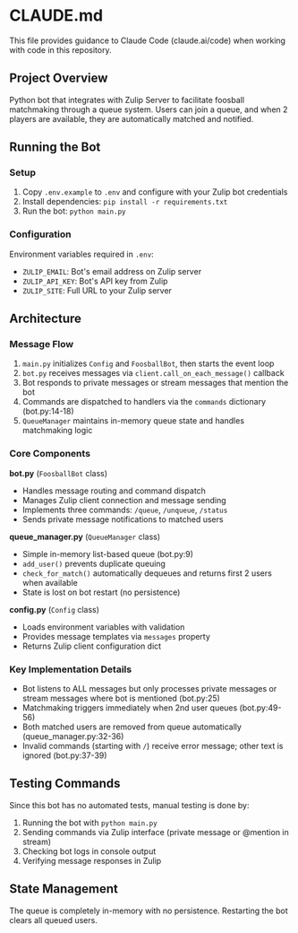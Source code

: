 # CLAUDE.md

This file provides guidance to Claude Code (claude.ai/code) when working with code in this repository.

## Project Overview
Python bot that integrates with Zulip Server to facilitate foosball matchmaking through a queue system. Users can join a queue, and when 2 players are available, they are automatically matched and notified.

## Running the Bot

### Setup
1. Copy `.env.example` to `.env` and configure with your Zulip bot credentials
2. Install dependencies: `pip install -r requirements.txt`
3. Run the bot: `python main.py`

### Configuration
Environment variables required in `.env`:
- `ZULIP_EMAIL`: Bot's email address on Zulip server
- `ZULIP_API_KEY`: Bot's API key from Zulip
- `ZULIP_SITE`: Full URL to your Zulip server

## Architecture

### Message Flow
1. `main.py` initializes `Config` and `FoosballBot`, then starts the event loop
2. `bot.py` receives messages via `client.call_on_each_message()` callback
3. Bot responds to private messages or stream messages that mention the bot
4. Commands are dispatched to handlers via the `commands` dictionary (bot.py:14-18)
5. `QueueManager` maintains in-memory queue state and handles matchmaking logic

### Core Components

**bot.py** (`FoosballBot` class)
- Handles message routing and command dispatch
- Manages Zulip client connection and message sending
- Implements three commands: `/queue`, `/unqueue`, `/status`
- Sends private message notifications to matched users

**queue_manager.py** (`QueueManager` class)
- Simple in-memory list-based queue (bot.py:9)
- `add_user()` prevents duplicate queuing
- `check_for_match()` automatically dequeues and returns first 2 users when available
- State is lost on bot restart (no persistence)

**config.py** (`Config` class)
- Loads environment variables with validation
- Provides message templates via `messages` property
- Returns Zulip client configuration dict

### Key Implementation Details
- Bot listens to ALL messages but only processes private messages or stream messages where bot is mentioned (bot.py:25)
- Matchmaking triggers immediately when 2nd user queues (bot.py:49-56)
- Both matched users are removed from queue automatically (queue_manager.py:32-36)
- Invalid commands (starting with `/`) receive error message; other text is ignored (bot.py:37-39)

## Testing Commands
Since this bot has no automated tests, manual testing is done by:
1. Running the bot with `python main.py`
2. Sending commands via Zulip interface (private message or @mention in stream)
3. Checking bot logs in console output
4. Verifying message responses in Zulip

## State Management
The queue is completely in-memory with no persistence. Restarting the bot clears all queued users.
